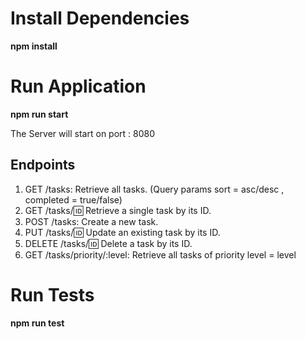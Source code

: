 # Install Dependencies
  <b>npm install</b> 

# Run Application
  <b>npm run start</b>
  
The Server will start on port : 8080

## Endpoints
1. GET /tasks: Retrieve all tasks. (Query params sort = asc/desc , completed = true/false)
2. GET /tasks/:id: Retrieve a single task by its ID.
3. POST /tasks: Create a new task.
4. PUT /tasks/:id: Update an existing task by its ID.
5. DELETE /tasks/:id: Delete a task by its ID.
6. GET /tasks/priority/:level: Retrieve all tasks of priority level = level

# Run Tests
  <b>npm run test</b>
